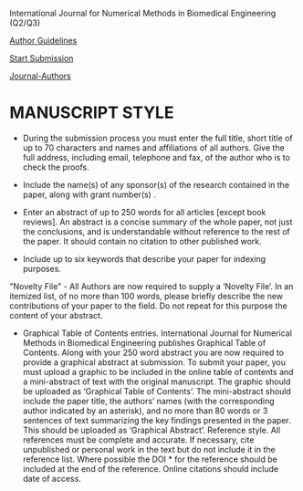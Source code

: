 International Journal for Numerical Methods in Biomedical Engineering (Q2/Q3)

[Author Guidelines](https://onlinelibrary.wiley.com/page/journal/20407947/homepage/forauthors.html)

[Start Submission](https://submission.wiley.com/submission/dashboard?siteName=CNM)

[Journal-Authors](https://authorservices.wiley.com/author-resources/Journal-Authors/index.html)

# MANUSCRIPT STYLE

- During the submission process you must enter the full title, short title of up to 70 characters and names and affiliations of all authors. Give the full address, including email, telephone and fax, of the author who is to check the proofs.

- Include the name(s) of any sponsor(s) of the research contained in the paper, along with grant number(s) .

- Enter an abstract of up to 250 words for all articles [except book reviews]. An abstract is a concise summary of the whole paper, not just the conclusions, and is understandable without reference to the rest of the paper. It should contain no citation to other published work.

- Include up to six keywords that describe your paper for indexing purposes.

 "Novelty File" - All Authors are now required to supply a ‘Novelty File’. In an itemized list, of no more than 100 words, please briefly describe the new contributions of your paper to the field. Do not repeat for this purpose the content of your abstract.

- Graphical Table of Contents entries. International Journal for Numerical Methods in Biomedical Engineering publishes Graphical Table of Contents. Along with your 250 word abstract you are now required to provide a graphical abstract at submission.
To submit your paper, you must upload a graphic to be included in the online table of contents and a mini-abstract of text with the original manuscript.
The graphic should be uploaded as ‘Graphical Table of Contents’.
The mini-abstract should include the paper title, the authors’ names (with the corresponding author indicated by an asterisk), and no more than 80 words or 3 sentences of text summarizing the key findings presented in the paper. This should be uploaded as ‘Graphical Abstract’.
Reference style. All references must be complete and accurate. If necessary, cite unpublished or personal work in the text but do not include it in the reference list. Where possible the DOI * for the reference should be included at the end of the reference. Online citations should include date of access.